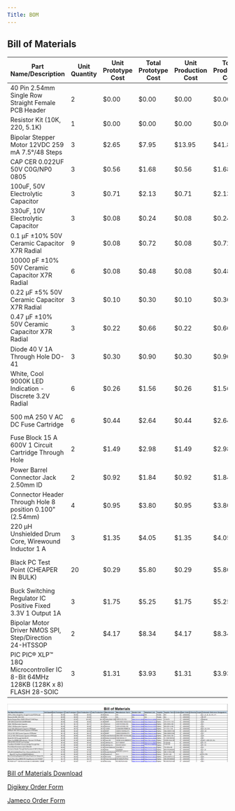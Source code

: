 ```yaml
---
Title: BOM
---
```

## Bill of Materials

| Part   Name/Description                                                           | Unit Quantity | Unit Prototype   Cost | Total Prototype   Cost | Unit Production   Cost | Total Production   Cost | Manufacturer        | Manufacturer   Part # | Vendor Link                                                                                                                                                                                                                                                                                                                                                                                                                                                                                                                         | Datasheet Link                                                                                                                     | Supplier | Supplier Part #                    | # Ordered | Date Ordered | # Received | Surplus | Schematic   Reference Designators |
|-----------------------------------------------------------------------------------|---------------|-----------------------|------------------------|------------------------|-------------------------|---------------------|-----------------------|-------------------------------------------------------------------------------------------------------------------------------------------------------------------------------------------------------------------------------------------------------------------------------------------------------------------------------------------------------------------------------------------------------------------------------------------------------------------------------------------------------------------------------------|------------------------------------------------------------------------------------------------------------------------------------|----------|------------------------------------|-----------|--------------|------------|---------|-----------------------------------|
| 40 Pin 2.54mm   Single Row Straight Female PCB Header                             | 2             | $0.00                 | $0.00                  | $0.00                  | $0.00                   | Qunqi               | N/A                   | https://www.amazon.com/Qunqi-2-54mm-Straight-Connector-Arduino/dp/B07CGGSDWF/ref=sr_1_17?dchild=1&keywords=female+header+strips&qid=1595380282&sr=8-17                                                                                                                                                                                                                                                                                                                                                                              | N/A                                                                                                                                | Peralta  | N/A                                | 2         | 2/28/2025    |            | -2      | J1, J5, J6, J9, J10,   J11        |
| Resistor Kit   (10K, 220, 5.1K)                                                   | 1             | $0.00                 | $0.00                  | $0.00                  | $0.00                   | N/A                 | N/A                   | N/A                                                                                                                                                                                                                                                                                                                                                                                                                                                                                                                                 | N/A                                                                                                                                | Peralta  | N/A                                | 1         | 2/28/2025    |            | -1      | R1-R7                             |
| Bipolar   Stepper Motor 12VDC 259 mA 7.5°/48 Steps                                | 3             | $2.65                 | $7.95                  | $13.95                 | $41.85                  | Fulling Motor USA   | 35BYHJ30-36A          | https://www.jameco.com/z/35BYHJ30-36A-Fulling-Motor-USA-Bipolar-Stepper-Motor-12VDC-259-mA-7-5-deg-48-Steps_2234476.html?CID=GOOG&gad_source=1&gclid=CjwKCAiAlPu9BhAjEiwA5NDSA3S3xKQSO3o9rV3IAYmnlmhb64g-l5FYRvc8DqAq_hisXs7W4HKWGxoCDoUQAvD_BwE                                                                                                                                                                                                                                                                                    | https://www.jameco.com/Jameco/Products/ProdDS/2234476.pdf                                                                          | Jameco   | 2234476                            | 1         | 2/28/2025    |            | -3      | External                          |
| CAP CER   0.022UF 50V C0G/NP0 0805                                                | 3             | $0.56                 | $1.68                  | $0.56                  | $1.68                   | KEMET               | GCM21B5C1H223JA16L    | https://www.digikey.com/en/products/detail/murata-electronics/GCM21B5C1H223JA16L/2039045?_gl=1*17ne4e1*_up*MQ..*_gs*MQ..&gclid=CjwKCAiAlPu9BhAjEiwA5NDSA9ZnAvqPFta42b8yNWGzpqlgQcslWREW5KJrOqDfQd4mBZ5f9KFpHBoCas8QAvD_BwE&gclsrc=aw.ds                                                                                                                                                                                                                                                                                             | https://search.murata.co.jp/Ceramy/image/img/A01X/G101/ENG/GCJ188R71H104KA12-02B.pdf                                               | Digkey   | 490-5318-2-ND                      | 3         | 2/28/2025    |            | -3      | C8                                |
| 100uF, 50V   Electrolytic Capacitor                                               | 3             | $0.71                 | $2.13                  | $0.71                  | $2.13                   | Nichicon            | UUD1H101MNL1GS        | https://www.digikey.com/en/products/detail/nichicon/UPW1H101MPD/589640?gclsrc=aw.ds&&utm_adgroup=&utm_source=google&utm_medium=cpc&utm_campaign=PMax%20Shopping_Product_Medium%20ROAS%20Categories&utm_term=&utm_content=&utm_id=go_cmp-20223376311_adg-_ad-__dev-c_ext-_prd-589640_sig-CjwKCAiAlPu9BhAjEiwA5NDSAxQXM9bS0h4xB4h52tJNU96R1mbqO_29Kcu0NgNw2bosvY6SHRMtnxoCVIUQAvD_BwE&gad_source=1&gclid=CjwKCAiAlPu9BhAjEiwA5NDSAxQXM9bS0h4xB4h52tJNU96R1mbqO_29Kcu0NgNw2bosvY6SHRMtnxoCVIUQAvD_BwE&gclsrc=aw.ds                     | https://www.nichicon.co.jp/english/series_items/catalog_pdf/e-uud.pdf                                                              | Digikey  | 493-2306-2-ND                      | 3         | 2/28/2025    |            | -3      | C1                                |
| 330uF, 10V   Electrolytic Capacitor                                               | 3             | $0.08                 | $0.24                  | $0.08                  | $0.24                   | Nichicon            | UUD1A331MNL1GS        | https://www.digikey.com/en/products/detail/w%C3%BCrth-elektronik/860020273010/5727147                                                                                                                                                                                                                                                                                                                                                                                                                                               | https://www.nichicon.co.jp/english/series_items/catalog_pdf/e-uud.pdf                                                              | Digikey  |             493-2251-2-ND          | 3         | 2/28/2025    |            | -3      | C2                                |
| 0.1 µF ±10%   50V Ceramic Capacitor X7R Radial                                    | 9             | $0.08                 | $0.72                  | $0.08                  | $0.72                   | YAGEO               | CC0805KRX7R9BB104     | https://www.digikey.com/en/products/detail/yageo/CC0805KRX7R9BB104/302874                                                                                                                                                                                                                                                                                                                                                                                                                                                           | https://www.yageo.com/upload/media/product/productsearch/datasheet/mlcc/UPY-GPHC_X7R_6.3V-to-250V_24.pdf                           | Digikey  | 311-1140-2-ND                      | 9         | 2/28/2025    |            | -9      | C3, C4, C10                       |
| 10000 pF ±10%   50V Ceramic Capacitor X7R Radial                                  | 6             | $0.08                 | $0.48                  | $0.08                  | $0.48                   | KEMET               | C0805C103K5RACTU      | https://www.digikey.com/en/products/detail/kemet/C0805C103K5RACTU/411157                                                                                                                                                                                                                                                                                                                                                                                                                                                            | https://search.kemet.com/download/datasheet/C0805C103K5RAC7800                                                                     | Digikey  | 399-C0805C103K5RACTUTR-ND          | 6         | 2/28/2025    |            | -6      | C5, C6                            |
| 0.22 µF ±5%   50V Ceramic Capacitor X7R Radial                                    | 3             | $0.10                 | $0.30                  | $0.10                  | $0.30                   | KEMET               | C0805C224K5RACTU      | https://www.digikey.com/en/products/detail/kemet/C0805C224K5RACTU/754753                                                                                                                                                                                                                                                                                                                                                                                                                                                            | https://search.kemet.com/download/datasheet/C0805C224K5RAC7800                                                                     | Digikey  | 399-C0805C224K5RACTUTR-ND          | 3         | 2/28/2025    |            | -3      | C7                                |
| 0.47 µF ±10%   50V Ceramic Capacitor X7R Radial                                   | 3             | $0.22                 | $0.66                  | $0.22                  | $0.66                   | Murata Electronics  | GRM21BR71H474KA88L    | https://www.digikey.com/en/products/detail/murata-electronics/GRM21BR71H474KA88L/702592                                                                                                                                                                                                                                                                                                                                                                                                                                             | https://search.murata.co.jp/Ceramy/image/img/A01X/G101/ENG/GRM21BR71H474KA88-01.pdf                                                | Digikey  | 490-3328-2-ND                      | 3         | 2/28/2025    |            | -3      | C9                                |
| Diode 40 V 1A   Through Hole DO-41                                                | 3             | $0.30                 | $0.90                  | $0.30                  | $0.90                   | Diodes Incorporated | 1N5819HWQ-7-F         | https://www.digikey.com/en/products/detail/diodes-incorporated/1N5819HWQ-7-F/10294862                                                                                                                                                                                                                                                                                                                                                                                                                                               | https://www.diodes.com/assets/Datasheets/1N5819HWQ.pdf                                                                             | Digikey  | 31-1N5819HWQ-7-FTR-ND              | 3         | 2/28/2025    |            | -3      | D1                                |
| White, Cool   9000K LED Indication - Discrete 3.2V Radial                         | 6             | $0.26                 | $1.56                  | $0.26                  | $1.56                   | Cree LED            | C503B-WAN-CBBDB151    | https://www.digikey.com/en/products/detail/cree-led/C503B-WAN-CBBDB151/5824241?gclsrc=aw.ds&&utm_adgroup=&utm_source=google&utm_medium=cpc&utm_campaign=PMax%20Shopping_Product_Medium%20ROAS%20Categories&utm_term=&utm_content=&utm_id=go_cmp-20223376311_adg-_ad-__dev-c_ext-_prd-5824241_sig-CjwKCAiAlPu9BhAjEiwA5NDSA8z4fE8LbGnArh0_ItNKKUuYQxMFTiPGONT_gDVCauDFlNFjsNpeEBoCHt4QAvD_BwE&gad_source=1&gclid=CjwKCAiAlPu9BhAjEiwA5NDSA8z4fE8LbGnArh0_ItNKKUuYQxMFTiPGONT_gDVCauDFlNFjsNpeEBoCHt4QAvD_BwE&gclsrc=aw.ds            | https://downloads.cree-led.com/files/ds/h/HB-C503B-WAN.pdf                                                                         | Digikey  | C503B-WAN-CBBDB151-ND              | 3         | 2/28/2025    |            | -6      | LED1, LED2 (D3, D4)               |
| 500 mA 250 V   AC DC Fuse Cartridge                                               | 6             | $0.44                 | $2.64                  | $0.44                  | $2.64                   | Littelfuse Inc.     | 0217.500MXP           | https://www.digikey.com/en/products/detail/littelfuse-inc/0217.500MXP/777537?gclsrc=aw.ds&&utm_adgroup=&utm_source=google&utm_medium=cpc&utm_campaign=Pmax%20Shopping_Supplier_Littelfuse&utm_term=&utm_content=&utm_id=go_cmp-20747813920_adg-_ad-__dev-c_ext-_prd-777537_sig-CjwKCAiAlPu9BhAjEiwA5NDSA8BYCzGlhykL9Amp8tGEuaYxLEuPj67SjxVPP2m5LtlKVjOpu9tsbRoCqmYQAvD_BwE&gad_source=1&gclid=CjwKCAiAlPu9BhAjEiwA5NDSA8BYCzGlhykL9Amp8tGEuaYxLEuPj67SjxVPP2m5LtlKVjOpu9tsbRoCqmYQAvD_BwE&gclsrc=aw.ds                              | https://www.littelfuse.com/assetdocs/littelfuse-fuse-217-datasheet?assetguid=af55be94-c42e-41b1-ad43-e070e09443fe                  | Digikey  | F1720-ND                           | 6         | 2/28/2025    |            | -6      | F1, F2                            |
| Fuse Block 15   A 600V 1 Circuit Cartridge Through Hole                           | 2             | $1.49                 | $2.98                  | $1.49                  | $2.98                   | Littelfuse Inc.     | 03540101ZXGY          | https://www.digikey.com/en/products/detail/littelfuse-inc/03540101ZXGY/553974                                                                                                                                                                                                                                                                                                                                                                                                                                                       | https://www.littelfuse.com/assetdocs/littelfuse_fuse_block_354_datasheet.pdf?assetguid=6e94c133-ad48-47b7-8fff-80ea6c66704d        | Digikey  | F1498-ND                           | 2         | 2/28/2025    |            | -2      | F1, F2                            |
| Power Barrel   Connector Jack 2.50mm ID                                           | 2             | $0.92                 | $1.84                  | $0.92                  | $1.84                   | Würth Elektronik    | 6.94108E+11           | https://www.digikey.com/en/products/detail/w-rth-elektronik/694108301002/5047524?gclsrc=aw.ds&&utm_adgroup=&utm_source=google&utm_medium=cpc&utm_campaign=PMax%20Supplier_Focus%20Supplier&utm_term=&utm_content=&utm_id=go_cmp-20243063242_adg-_ad-__dev-c_ext-_prd-5047524_sig-CjwKCAiAlPu9BhAjEiwA5NDSA7T-ZANd_wE-CtZ_kWJkl6CjNUYDCGt3gncgXJSXJqwdPXRHSsNRChoC_zMQAvD_BwE&gad_source=1&gclid=CjwKCAiAlPu9BhAjEiwA5NDSA7T-ZANd_wE-CtZ_kWJkl6CjNUYDCGt3gncgXJSXJqwdPXRHSsNRChoC_zMQAvD_BwE&gclsrc=aw.ds                            | https://www.we-online.com/katalog/datasheet/6941xx301002.pdf                                                                       | Digikey  | 732-5934-ND                        | 2         | 2/28/2025    |            | -2      | J3                                |
| Connector   Header Through Hole 8 position 0.100" (2.54mm)                        | 4             |                 $0.95 | $3.80                  |                  $0.95 | $3.80                   | Molex               | 702460801             | https://www.digikey.com/en/products/detail/molex/0702460801/760165                                                                                                                                                                                                                                                                                                                                                                                                                                                                  | https://www.molex.com/en-us/products/part-detail/702460801?display=pdf                                                             | Digikey  | 900-0702460801-ND                  | 4         | 2/28/2025    |            | -4      | J7, J8                            |
| 	      220 µH Unshielded Drum Core, Wirewound Inductor 1 A                         | 3             | $1.35                 | $4.05                  | $1.35                  | $4.05                   | Murata Electronics  | #B953AS-221M=P3       | https://www.digikey.com/en/products/detail/murata-electronics/B953AS-221M-P3/6205626                                                                                                                                                                                                                                                                                                                                                                                                                                                | https://www.murata.com/~/media/webrenewal/products/inductor/chip/tokoproducts/wirewoundferritetypeforpl/m_ds126c2.ashx             | Digikey  | 490-14109-2-ND                     | 3         | 2/28/2025    |            | -3      | L1                                |
|               Black PC Test Point (CHEAPER IN BULK)                               | 20            | $0.29                 | $5.80                  | $0.29                  | $5.80                   | Keystone E          | 5011                  | https://www.digikey.com/en/products/detail/keystone-electronics/5011/255333?gclsrc=aw.ds&&utm_adgroup=&utm_source=google&utm_medium=cpc&utm_campaign=PMax%20Shopping_Product_Medium%20ROAS%20Categories&utm_term=&utm_content=&utm_id=go_cmp-20223376311_adg-_ad-__dev-c_ext-_prd-255333_sig-CjwKCAiAlPu9BhAjEiwA5NDSA8TUx04YxPopTGa7jYQQJyWZN7Hyo5UoOw--EulGNBDgaZwMmuPJABoCZT8QAvD_BwE&gad_source=1&gclid=CjwKCAiAlPu9BhAjEiwA5NDSA8TUx04YxPopTGa7jYQQJyWZN7Hyo5UoOw--EulGNBDgaZwMmuPJABoCZT8QAvD_BwE&gclsrc=aw.ds                | https://www.keyelco.com/userAssets/file/M65p56.pdf                                                                                 | Digikey  | 36-5011-ND                         | 10        | 2/28/2025    |            | -20     | TP1-TP9                           |
| Buck   Switching Regulator IC Positive Fixed 3.3V 1 Output 1A                     | 3             | $1.75                 | $5.25                  | $1.75                  | $5.25                   | Microchip           | LM2575-3.3WU-TR       | https://www.digikey.com/en/products/detail/microchip-technology/LM2575-3.3WU-TR/16679441?gclsrc=aw.ds&&utm_adgroup=&utm_source=google&utm_medium=cpc&utm_campaign=PMax%20Shopping_Product_Medium%20ROAS%20Categories&utm_term=&utm_content=&utm_id=go_cmp-20223376311_adg-_ad-__dev-c_ext-_prd-16679441_sig-CjwKCAiAzvC9BhADEiwAEhtlNzgovozCst-eYHqQ_QTT8CnWAbNFBMAkZ4CDkSU5XGTwzjRZVjpIaRoC3hsQAvD_BwE&gad_source=1&gclid=CjwKCAiAzvC9BhADEiwAEhtlNzgovozCst-eYHqQ_QTT8CnWAbNFBMAkZ4CDkSU5XGTwzjRZVjpIaRoC3hsQAvD_BwE&gclsrc=aw.ds | https://ww1.microchip.com/downloads/en/DeviceDoc/lm2575.pdf                                                                        | Digikey  | 150-LM2575-3.3WU-TRCT-ND           | 3         | 2/28/2025    |            | -3      | U2                                |
| Bipolar Motor   Driver NMOS SPI, Step/Direction 24-HTSSOP                         | 2             | $4.17                 | $8.34                  | $4.17                  | $8.34                   | Texas Instrument    | DRV8889QPWPRQ1        | https://www.digikey.com/en/products/detail/texas-instruments/DRV8889QPWPRQ1/11615769                                                                                                                                                                                                                                                                                                                                                                                                                                                | https://www.ti.com/general/docs/suppproductinfo.tsp?distId=10&gotoUrl=http%253A%252F%252Fwww.ti.com%252Flit%252Fgpn%252Fdrv8889-q1 | Digikey  | 296-DRV8889QPWPRQ1CT-ND            | 2         | 2/28/2025    |            | -2      | U1                                |
| PIC PIC® XLP™   18Q Microcontroller IC 8-Bit 64MHz 128KB (128K x 8) FLASH 28-SOIC | 3             | $1.31                 | $3.93                  | $1.31                  | $3.93                   | Microchip           | PIC18F27Q10-I/SO      | https://www.digikey.com/en/products/detail/microchip-technology/PIC18F27Q10-I-SO/10064343                                                                                                                                                                                                                                                                                                                                                                                                                                           | https://ww1.microchip.com/downloads/en/DeviceDoc/PIC18F27-47Q10-Data-Sheet-40002043E.pdf                                           | Digikey  | PIC18F27Q10-I/SO-ND                | 3         | 2/28/2025    |            | -3      | IC1                               |



<img src="https://raw.githubusercontent.com/shonha/EGR314SSH.github.io/refs/heads/main/images/BOM%20.png">

[Bill of Materials Download](https://github.com/shonha/EGR314SSH.github.io/blob/main/Documentation/EGR314%20BOM.xlsx)

[Digikey Order Form](https://github.com/shonha/EGR314SSH.github.io/blob/main/Documentation/EGR%20314%20Digikey.xlsx)

[Jameco Order Form](https://github.com/shonha/EGR314SSH.github.io/blob/main/Documentation/EGR%20314%20Jameco.xlsx)
